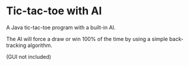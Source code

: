 # Tic-tac-toe with AI
A Java tic-tac-toe program with a built-in AI. 

The AI will force a draw or win 100% of the time by using a simple back-tracking algorithm. 

(GUI not included) 
